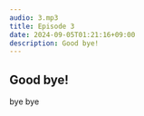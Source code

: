 ```yaml
---
audio: 3.mp3
title: Episode 3
date: 2024-09-05T01:21:16+09:00
description: Good bye!
---
```


## Good bye!

bye bye
